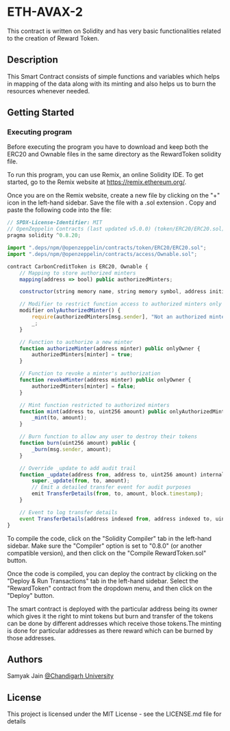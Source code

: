 # ETH-AVAX-2

This contract is written on Solidity and has very basic functionalities related to the creation of Reward Token.

## Description

This Smart Contract consists of simple functions and variables which helps in mapping of the data along with its minting and also helps us to burn the resources whenever needed.
## Getting Started

### Executing program

Before executing the program you have to download and keep both the ERC20 and Ownable files in the same directory as the RewardToken solidity file.

To run this program, you can use Remix, an online Solidity IDE. To get started, go to the Remix website at https://remix.ethereum.org/.

Once you are on the Remix website, create a new file by clicking on the "+" icon in the left-hand sidebar. Save the file with a .sol extension . Copy and paste the following code into the file:

```javascript
// SPDX-License-Identifier: MIT
// OpenZeppelin Contracts (last updated v5.0.0) (token/ERC20/ERC20.sol)
pragma solidity ^0.8.20;

import ".deps/npm/@openzeppelin/contracts/token/ERC20/ERC20.sol";
import ".deps/npm/@openzeppelin/contracts/access/Ownable.sol";

contract CarbonCreditToken is ERC20, Ownable {
    // Mapping to store authorized minters
    mapping(address => bool) public authorizedMinters;

    constructor(string memory name, string memory symbol, address initialOwner) ERC20(name, symbol) Ownable(initialOwner) {}

    // Modifier to restrict function access to authorized minters only
    modifier onlyAuthorizedMinter() {
        require(authorizedMinters[msg.sender], "Not an authorized minter");
        _;
    }

    // Function to authorize a new minter
    function authorizeMinter(address minter) public onlyOwner {
        authorizedMinters[minter] = true;
    }

    // Function to revoke a minter's authorization
    function revokeMinter(address minter) public onlyOwner {
        authorizedMinters[minter] = false;
    }

    // Mint function restricted to authorized minters
    function mint(address to, uint256 amount) public onlyAuthorizedMinter {
        _mint(to, amount);
    }

    // Burn function to allow any user to destroy their tokens
    function burn(uint256 amount) public {
        _burn(msg.sender, amount);
    }

    // Override _update to add audit trail
    function _update(address from, address to, uint256 amount) internal virtual override {
        super._update(from, to, amount);
        // Emit a detailed transfer event for audit purposes
        emit TransferDetails(from, to, amount, block.timestamp);
    }

    // Event to log transfer details
    event TransferDetails(address indexed from, address indexed to, uint256 value, uint256 timestamp);
}

```

To compile the code, click on the "Solidity Compiler" tab in the left-hand sidebar. Make sure the "Compiler" option is set to "0.8.0" (or another compatible version), and then click on the "Compile RewardToken.sol" button.

Once the code is compiled, you can deploy the contract by clicking on the "Deploy & Run Transactions" tab in the left-hand sidebar. Select the "RewardToken" contract from the dropdown menu, and then click on the "Deploy" button.

The smart contract is deployed with the particular address being its owner which gives it the right to mint tokens but burn and transfer of the tokens can be done by different addresses which receive those tokens.The minting is done for particular addresses as there reward which can be burned by those addresses.
## Authors

Samyak Jain
[@Chandigarh University](https://www.linkedin.com/in/samyak-jain-179710233/)


## License

This project is licensed under the MIT License - see the LICENSE.md file for details

